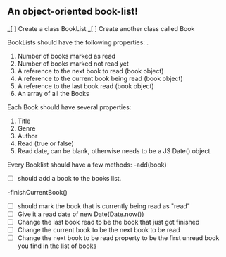 ## An object-oriented book-list!

_[ ] Create a class BookList
_[ ] Create another class called Book

BookLists should have the following properties:
.

1. Number of books marked as read
2. Number of books marked not read yet
3. A reference to the next book to read (book object)
4. A reference to the current book being read (book object)
5. A reference to the last book read (book object)
6. An array of all the Books

Each Book should have several properties:

1. Title
2. Genre
3. Author
4. Read (true or false)
5. Read date, can be blank, otherwise needs to be a JS Date() object

Every Booklist should have a few methods:
-add(book)

-   [ ] should add a book to the books list.

-finishCurrentBook()

-   [ ] should mark the book that is currently being read as "read"
-   [ ] Give it a read date of new Date(Date.now())
-   [ ] Change the last book read to be the book that just got finished
-   [ ] Change the current book to be the next book to be read
-   [ ] Change the next book to be read property to be the first unread book you find in the list of books
